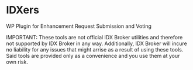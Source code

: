# IDXers
WP Plugin for Enhancement Request Submission and Voting

IMPORTANT: These tools are not official IDX Broker utilities and therefore not supported by IDX Broker in any way. Additionally, IDX Broker will incure no liability for any issues that might arrise as a result of using these tools. Said tools are provided only as a convenience and you use them at your own risk.
